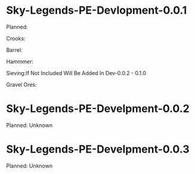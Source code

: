 Sky-Legends-PE-Devlopment-0.0.1
===============================

Planned:

Crooks:

Barrel:

Hammmer:

Sieving:If Not Included Will Be Added In Dev-0.0.2 - 0.1.0

Gravel Ores:

Sky-Legends-PE-Develpment-0.0.2
===============================

Planned: Unknown




Sky-Legends-PE-Develpment-0.0.3
===============================

Planned: Unknown


